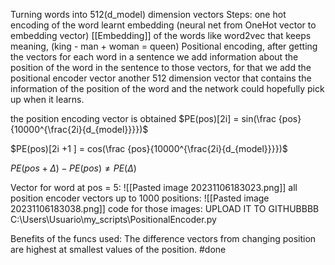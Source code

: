 Turning words into 512(d_model) dimension vectors
Steps:
	one hot encoding of the word
	learnt embedding (neural net from OneHot vector to embedding vector) [[Embedding]] of the words like word2vec that keeps meaning, (king - man + woman = queen)
Positional encoding, after getting the vectors for each word in a sentence we add information about the position of the word in the sentence to those vectors, for that we add the positional encoder vector another 512 dimension vector that contains the information of the position of the word and the network could hopefully pick up when it learns.

the position encoding vector is obtained
$PE(pos)[2i] = sin(\frac {pos}{10000^{\frac{2i}{d_{model}}}})$

$PE(pos)[2i +1 ] = cos(\frac {pos}{10000^{\frac{2i}{d_{model}}}})$

$PE(pos + \Delta) - PE(pos) \not = PE(\Delta)$


Vector for word at pos = 5:
![[Pasted image 20231106183023.png]]
all position encoder vectors up to 1000 positions:
![[Pasted image 20231106183038.png]]
code for those images: UPLOAD IT TO GITHUBBBB
C:\Users\Usuario\my_scripts\PositionalEncoder.py

Benefits of the funcs used:
	The difference vectors from changing position are highest at smallest values of the position.
#done 

